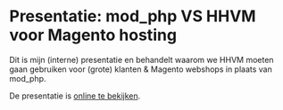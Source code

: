 # Presentatie: mod_php VS HHVM voor Magento hosting

Dit is mijn (interne) presentatie en behandelt waarom we HHVM moeten gaan
gebruiken voor (grote) klanten & Magento webshops in plaats van mod_php.

De presentatie is [online te
bekijken](https://leonb.github.io/presentatie-mod_php-vs-hhvm/#/).
